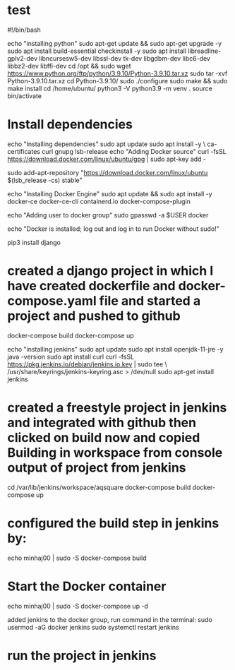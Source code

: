 # test
#!/bin/bash

echo "installing python"
sudo apt-get update && sudo apt-get upgrade -y
sudo apt install build-essential checkinstall -y
sudo apt install libreadline-gplv2-dev libncursesw5-dev libssl-dev tk-dev libgdbm-dev libc6-dev libbz2-dev libffi-dev
cd /opt && sudo wget https://www.python.org/ftp/python/3.9.10/Python-3.9.10.tar.xz
sudo tar -xvf Python-3.9.10.tar.xz
cd Python-3.9.10/
sudo ./configure
sudo make && sudo make install
cd /home/ubuntu/
python3 -V
python3.9 -m venv .
source bin/activate

# Install dependencies
echo "Installing dependencies"
sudo apt update
sudo apt install -y \ ca-certificates curl gnupg lsb-release
echo "Adding Docker source"
curl -fsSL https://download.docker.com/linux/ubuntu/gpg | sudo apt-key add - 

sudo add-apt-repository "https://download.docker.com/linux/ubuntu $(lsb_release -cs) stable"

echo "Installing Docker Engine"
sudo apt update && sudo apt install -y docker-ce docker-ce-cli containerd.io docker-compose-plugin

echo "Adding user to docker group"
sudo gpasswd -a $USER docker

echo "Docker is installed; log out and log in to run Docker without sudo!"

pip3 install django
# created a django project in which I have created dockerfile and docker-compose.yaml file and started a project and pushed to github
docker-compose build
docker-compose up

echo "installing jenkins"
sudo apt update
sudo apt install openjdk-11-jre -y
java -version
sudo apt install curl
curl -fsSL https://pkg.jenkins.io/debian/jenkins.io.key | sudo tee \   /usr/share/keyrings/jenkins-keyring.asc > /dev/null
sudo apt-get install jenkins

# created a freestyle project in jenkins and integrated with github then clicked on build now and copied Building in workspace from console output of project from jenkins
cd /var/lib/jenkins/workspace/aqsquare
docker-compose build
docker-compose up
# configured the build step in jenkins by:
echo minhaj00 | sudo -S docker-compose build

# Start the Docker container
echo minhaj00 | sudo -S docker-compose up -d

added jenkins to the docker group, run command in the terminal:
sudo usermod -aG docker jenkins
sudo systemctl restart jenkins
# run the project in jenkins 
